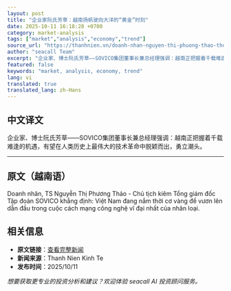 ```yaml
---
layout: post
title: "企业家阮氏芳草：越南扬帆驶向大洋的“黄金”时刻"
date: 2025-10-11 16:18:28 +0700
category: market-analysis
tags: ["market","analysis","economy","trend"]
source_url: "https://thanhnien.vn/doanh-nhan-nguyen-thi-phuong-thao-thoi-khac-vang-de-viet-nam-vuon-khoi-ra-dai-duong-185251011145123276.htm"
author: "seacall Team"
excerpt: "企业家、博士阮氏芳草——SOVICO集团董事长兼总经理强调：越南正把握着千载难逢的机遇，有望在人类历史上最伟大的技术革命中脱颖而出，勇立潮头。..."
featured: false
keywords: "market, analysis, economy, trend"
lang: vi
translated: true
translated_lang: zh-Hans
---
```


## 中文译文

企业家、博士阮氏芳草——SOVICO集团董事长兼总经理强调：越南正把握着千载难逢的机遇，有望在人类历史上最伟大的技术革命中脱颖而出，勇立潮头。

---

## 原文（越南语）

Doanh nh&acirc;n, TS Nguyễn Thị Phương Thảo - Chủ tịch ki&ecirc;m Tổng gi&aacute;m đốc Tập đo&agrave;n SOVICO khẳng định: Việt Nam đang nắm thời cơ v&agrave;ng để vươn l&ecirc;n dẫn đầu trong cuộc c&aacute;ch mạng c&ocirc;ng nghệ vĩ đại nhất của nh&acirc;n loại.

## 相关信息

- **原文链接**：[查看完整新闻](https://thanhnien.vn/doanh-nhan-nguyen-thi-phuong-thao-thoi-khac-vang-de-viet-nam-vuon-khoi-ra-dai-duong-185251011145123276.htm)
- **新闻来源**：Thanh Nien Kinh Te
- **发布时间**：2025/10/11

*想要获取更专业的投资分析和建议？欢迎体验 seacall AI 投资顾问服务。*